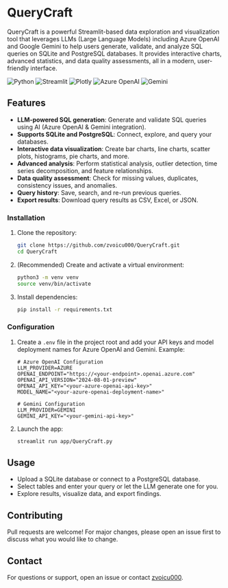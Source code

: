 # QueryCraft

QueryCraft is a powerful Streamlit-based data exploration and visualization tool that leverages LLMs (Large Language Models) including Azure OpenAI and Google Gemini to help users generate, validate, and analyze SQL queries on SQLite and PostgreSQL databases. It provides interactive charts, advanced statistics, and data quality assessments, all in a modern, user-friendly interface.

![Python](https://img.shields.io/badge/Python-3776AB?style=for-the-badge&logo=python&logoColor=white)
![Streamlit](https://img.shields.io/badge/Streamlit-FF4B4B?style=for-the-badge&logo=streamlit&logoColor=white)
![Plotly](https://img.shields.io/badge/Plotly-3F4F75?style=for-the-badge&logo=plotly&logoColor=white)
![Azure OpenAI](https://img.shields.io/badge/Azure%20OpenAI-0078D4?style=for-the-badge&logo=microsoftazure&logoColor=white)
![Gemini](https://img.shields.io/badge/Gemini-4285F4?style=for-the-badge&logo=google&logoColor=white)

## Features
- **LLM-powered SQL generation**: Generate and validate SQL queries using AI (Azure OpenAI & Gemini integration).
- **Supports SQLite and PostgreSQL**: Connect, explore, and query your databases.
- **Interactive data visualization**: Create bar charts, line charts, scatter plots, histograms, pie charts, and more.
- **Advanced analysis**: Perform statistical analysis, outlier detection, time series decomposition, and feature relationships.
- **Data quality assessment**: Check for missing values, duplicates, consistency issues, and anomalies.
- **Query history**: Save, search, and re-run previous queries.
- **Export results**: Download query results as CSV, Excel, or JSON.


### Installation
1. Clone the repository:
   ```bash
   git clone https://github.com/zvoicu000/QueryCraft.git
   cd QueryCraft
   ```
2. (Recommended) Create and activate a virtual environment:
   ```bash
   python3 -m venv venv
   source venv/bin/activate
   ```
3. Install dependencies:
   ```bash
   pip install -r requirements.txt
   ```

### Configuration
1. Create a `.env` file in the project root and add your API keys and model deployment names for Azure OpenAI and Gemini. Example:

   ```env
   # Azure OpenAI Configuration
   LLM_PROVIDER=AZURE
   OPENAI_ENDPOINT="https://<your-endpoint>.openai.azure.com"
   OPENAI_API_VERSION="2024-08-01-preview"
   OPENAI_API_KEY="<your-azure-openai-api-key>"
   MODEL_NAME="<your-azure-openai-deployment-name>"

   # Gemini Configuration
   LLM_PROVIDER=GEMINI
   GEMINI_API_KEY="<your-gemini-api-key>"
   ```
2. Launch the app:
   ```bash
   streamlit run app/QueryCraft.py
   ```

## Usage
- Upload a SQLite database or connect to a PostgreSQL database.
- Select tables and enter your query or let the LLM generate one for you.
- Explore results, visualize data, and export findings.

## Contributing
Pull requests are welcome! For major changes, please open an issue first to discuss what you would like to change.

## Contact
For questions or support, open an issue or contact [zvoicu000](https://github.com/zvoicu000).
